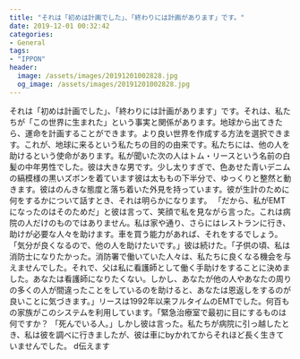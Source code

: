 ```yaml
---
title: "それは「初めは計画でした」、「終わりには計画があります」です。"
date: 2019-12-01 00:32:42
categories:
- General
tags:
- "IPPON"
header:
  image: /assets/images/20191201002828.jpg
  og_image: /assets/images/20191201002828.jpg
---
```


それは「初めは計画でした」、「終わりには計画があります」です。それは、私たちが「この世界に生まれた」という事実と関係があります。地球から出てきたら、運命を計画することができます。より良い世界を作成する方法を選択できます。これが、地球に来るという私たちの目的の由来です。私たちには、他の人を助けるという使命があります。私が聞いた次の人はトム・リースという名前の白髪の中年男性でした。彼は大きな男です。少し太りすぎで、色あせた青いデニムの縞模様の黒いズボンを着ています彼は太ももの下半分で、ゆっくりと整然と動きます。彼はのんきな態度と落ち着いた外見を持っています。彼が生計のために何をするかについて話すとき、それは明らかになります。 「だから、私がEMTになったのはそのためだ」と彼は言って、笑顔で私を見ながら言った。これは病院の人だけのものではありません。私は家や通り、さらにはレストランに行き、助けが必要な人々を助けます。車を買う能力があれば、それをするでしょう。 「気分が良くなるので、他の人を助けたいです。」彼は続けた。「子供の頃、私は消防士になりたかった。消防署で働いていた人々は、私たちに良くなる機会を与えませんでした。それで、父は私に看護師として働く手助けをすることに決めました。あなたは看護師になりたくない。しかし、あなたが他の人やあなたの周りの多くの人が間違ったことをしているのを助けると、あなたは恩返しをするのが良いことに気づきます。」リースは1992年以来フルタイムのEMTでした。何百もの家族がこのシステムを利用しています。「緊急治療室で最初に目にするものは何ですか？ 「死んでいる人。」しかし彼は言った。私たちが病院に引っ越したとき、私は彼を調べに行きましたが、彼は車にbyかれてからそれほど長く生きていませんでした。 d伝えます

